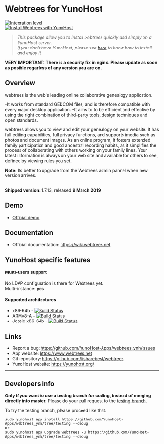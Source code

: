 # Webtrees for YunoHost
[![Integration level](https://dash.yunohost.org/integration/webtrees.svg)](https://dash.yunohost.org/appci/app/webtrees)  
[![Install Webtrees with YunoHost](https://install-app.yunohost.org/install-with-yunohost.png)](https://install-app.yunohost.org/?app=webtrees)

> *This package allow you to install >ebtrees quickly and simply on a YunoHost server.  
If you don't have YunoHost, please see [here](https://yunohost.org/#/install) to know how to install and enjoy it.*

**VERY IMPORTANT: There is a security fix in nginx. Please update as soon as posible regarless of any version you are on.**

## Overview

webtrees is the web's leading online collaborative genealogy application.

-It works from standard GEDCOM files, and is therefore compatible with every major desktop application.
-It aims to to be efficient and effective by using the right combination of third-party tools, design techniques and open standards.

webtrees allows you to view and edit your genealogy on your website. It has full editing capabilities, full privacy functions, and supports imedia such as photos and document images. As an online program, it fosters extended family participation and good ancestral recording habits, as it simplifies the process of collaborating with others working on your family lines. Your latest information is always on your web site and available for others to see, defined by viewing rules you set.

**Note:** Its better to upgrade from the Webtrees admin pannel when new version arrives. <br><br>

**Shipped version:** 1.7.13, released **9 March 2019**

## Demo

* [Official demo](https://dev.webtrees.net/demo-dev/index.php?ctype=gedcom&ged=demo)
## Documentation

 * Official documentation: https://wiki.webtrees.net

## YunoHost specific features

#### Multi-users support

No LDAP configuration is there for Webtrees yet.<br>
Multi-instance: **yes**

#### Supported architectures

* x86-64b - [![Build Status](https://ci-apps.yunohost.org/ci/logs/webtrees%20%28Community%29.svg)](https://ci-apps.yunohost.org/ci/apps/webtrees/)
* ARMv8-A - [![Build Status](https://ci-apps-arm.yunohost.org/ci/logs/webtrees%20%28Community%29.svg)](https://ci-apps-arm.yunohost.org/ci/apps/webtrees/)
* Jessie x86-64b - [![Build Status](https://ci-stretch.nohost.me/ci/logs/webtrees%20%28Community%29.svg)](https://ci-stretch.nohost.me/ci/apps/webtrees/)


## Links

 * Report a bug: https://github.com/YunoHost-Apps/webtrees_ynh/issues
 * App website: https://www.webtrees.net
 * Git repository: https://github.com/fisharebest/webtrees
 * YunoHost website: https://yunohost.org/

---

Developers info
----------------

**Only if you want to use a testing branch for coding, instead of merging directly into master.**
Please do your pull request to the [testing branch](https://github.com/YunoHost-Apps/webtrees_ynh/tree/testing).

To try the testing branch, please proceed like that.
```
sudo yunohost app install https://github.com/YunoHost-Apps/webtrees_ynh/tree/testing --debug
or
sudo yunohost app upgrade webtrees -u https://github.com/YunoHost-Apps/webtrees_ynh/tree/testing --debug
```
